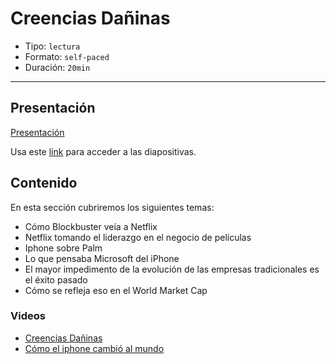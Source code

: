 # Creencias Dañinas

* Tipo: `lectura`
* Formato: `self-paced`
* Duración: `20min`

***

## Presentación

[Presentación](https://docs.google.com/presentation/d/e/2PACX-1vQx6EWg95Or4nVNRSg4ikKDoI-8eIW1CmKHIACBwFjILLM3r5ys7a4YK0idl0eEuA919H8-QXRVFpxr/embed?start=false&loop=false&delayms=3000)

Usa este [link](xxx)
para acceder a las diapositivas.

## Contenido

En esta sección cubriremos los siguientes temas:

* Cómo Blockbuster veía a Netflix
* Netflix tomando el liderazgo en el negocio de películas
* Iphone sobre Palm
* Lo que pensaba Microsoft del iPhone
* El mayor impedimento de la evolución de las empresas tradicionales es el éxito
  pasado
* Cómo se refleja eso en el World Market Cap

### Videos

* [Creencias Dañinas](https://www.useloom.com/share/9199424c6beb44f4a201e39b5db77235)
* [Cómo el iphone cambió al mundo](https://www.useloom.com/share/494a902772fd41e38089567861808b80)
